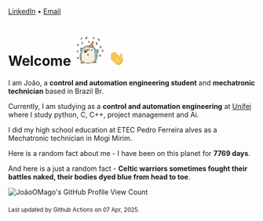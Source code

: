 [LinkedIn](https://www.linkedin.com/in/joão-pedro-gozzoli-b95641301/) &bull;
[Email](joaopedrogozzoli@gmail.com)

# Welcome <img src="happy.gif" height="64px" /> <img src="wave.gif" height="32px" />

I am João, a  **control and automation engineering student** and **mechatronic technician** based in Brazil Br.

Currently, I am studying as a **control and automation engineering** at [Unifei](https://unifei.edu.br) where I study python, C, C++, project management and Ai.

I did my high school education at ETEC Pedro Ferreira alves as a Mechatronic technician in Mogi Mirim.

Here is a random fact about me - I have been on this planet for **7769 days**.

And here is a just a random fact -  **Celtic warriors sometimes fought their battles naked, their bodies dyed blue from head to toe**.

![JoãoOMago's GitHub Profile View Count](https://komarev.com/ghpvc/?username=JoaoOMago)

<sub>Last updated by Github Actions on 07 Apr, 2025.</sub>
